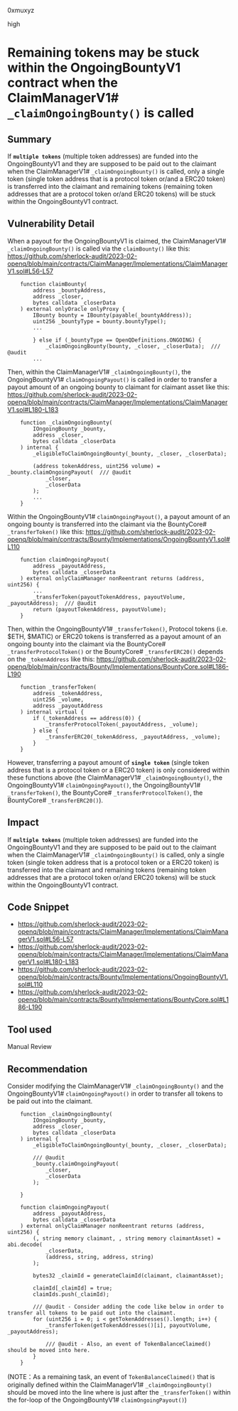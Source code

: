 0xmuxyz

high

# Remaining tokens may be stuck within the OngoingBountyV1 contract when the ClaimManagerV1# `_claimOngoingBounty()` is called

## Summary
If **`multiple tokens`** (multiple token addresses) are funded into the OngoingBountyV1 and they are supposed to be paid out to the claimant when the ClaimManagerV1# `_claimOngoingBounty()` is called, only a single token (single token address that is a protocol token or/and a ERC20 token) is transferred into the claimant and remaining tokens (remaining token addresses that are a protocol token or/and ERC20 tokens) will be stuck within the OngoingBountyV1 contract.


## Vulnerability Detail
When a payout for the OngoingBountyV1 is claimed, the ClaimManagerV1# `_claimOngoingBounty()` is called via the `claimBounty()` like this:
https://github.com/sherlock-audit/2023-02-openq/blob/main/contracts/ClaimManager/Implementations/ClaimManagerV1.sol#L56-L57
```solidity
    function claimBounty(
        address _bountyAddress,
        address _closer,
        bytes calldata _closerData
    ) external onlyOracle onlyProxy {
        IBounty bounty = IBounty(payable(_bountyAddress));
        uint256 _bountyType = bounty.bountyType();
        ...

        } else if (_bountyType == OpenQDefinitions.ONGOING) {
            _claimOngoingBounty(bounty, _closer, _closerData);  /// @audit
        ...
``` 

Then, within the ClaimManagerV1# `_claimOngoingBounty()`, 
the OngoingBountyV1# `claimOngoingPayout()` is called in order to transfer a payout amount of an ongoing bounty to claimant for claimant asset like this:
https://github.com/sherlock-audit/2023-02-openq/blob/main/contracts/ClaimManager/Implementations/ClaimManagerV1.sol#L180-L183
```solidity
    function _claimOngoingBounty(
        IOngoingBounty _bounty,
        address _closer,
        bytes calldata _closerData
    ) internal {
        _eligibleToClaimOngoingBounty(_bounty, _closer, _closerData);

        (address tokenAddress, uint256 volume) = _bounty.claimOngoingPayout(  /// @audit 
            _closer,
            _closerData
        );
        ...
    }
```

Within the OngoingBountyV1# `claimOngoingPayout()`,
a payout amount of an ongoing bounty is transferred into the claimant via the BountyCore# `_transferToken()` like this:
https://github.com/sherlock-audit/2023-02-openq/blob/main/contracts/Bounty/Implementations/OngoingBountyV1.sol#L110
```solidity
    function claimOngoingPayout(
        address _payoutAddress,
        bytes calldata _closerData
    ) external onlyClaimManager nonReentrant returns (address, uint256) {
        ...
        _transferToken(payoutTokenAddress, payoutVolume, _payoutAddress);  /// @audit
        return (payoutTokenAddress, payoutVolume);
    }
```

Then, within the OngoingBountyV1# `_transferToken()`, 
Protocol tokens (i.e. $ETH, $MATIC) or ERC20 tokens is transferred as a payout amount of an ongoing bounty into the claimant via the BountyCore# `_transferProtocolToken()` or the BountyCore# `_transferERC20()` depends on the `_tokenAddress` like this:
https://github.com/sherlock-audit/2023-02-openq/blob/main/contracts/Bounty/Implementations/BountyCore.sol#L186-L190
```solidity
    function _transferToken(
        address _tokenAddress,
        uint256 _volume,
        address _payoutAddress
    ) internal virtual {
        if (_tokenAddress == address(0)) {
            _transferProtocolToken(_payoutAddress, _volume);
        } else {
            _transferERC20(_tokenAddress, _payoutAddress, _volume);
        }
    }
```

However, transferring a payout amount of **`single token`** (single token address that is a protocol token or a ERC20 token) is only considered within these functions above (the ClaimManagerV1# `_claimOngoingBounty()`, the OngoingBountyV1# `claimOngoingPayout()`, the OngoingBountyV1# `_transferToken()`, the BountyCore# `_transferProtocolToken()`, the BountyCore# `_transferERC20()`). 

## Impact
If **`multiple tokens`** (multiple token addresses) are funded into the OngoingBountyV1 and they are supposed to be paid out to the claimant when the ClaimManagerV1# `_claimOngoingBounty()` is called, only a single token (single token address that is a protocol token or a ERC20 token) is transferred into the claimant and remaining tokens (remaining token addresses that are a protocol token or/and ERC20 tokens) will be stuck within the OngoingBountyV1 contract.


## Code Snippet
- https://github.com/sherlock-audit/2023-02-openq/blob/main/contracts/ClaimManager/Implementations/ClaimManagerV1.sol#L56-L57
- https://github.com/sherlock-audit/2023-02-openq/blob/main/contracts/ClaimManager/Implementations/ClaimManagerV1.sol#L180-L183
- https://github.com/sherlock-audit/2023-02-openq/blob/main/contracts/Bounty/Implementations/OngoingBountyV1.sol#L110
- https://github.com/sherlock-audit/2023-02-openq/blob/main/contracts/Bounty/Implementations/BountyCore.sol#L186-L190


## Tool used
Manual Review

## Recommendation
Consider modifying the ClaimManagerV1# `_claimOngoingBounty()` and the OngoingBountyV1# `claimOngoingPayout()` in order to transfer all tokens to be paid out into the claimant.
```solidity
    function _claimOngoingBounty(
        IOngoingBounty _bounty,
        address _closer,
        bytes calldata _closerData
    ) internal {
        _eligibleToClaimOngoingBounty(_bounty, _closer, _closerData);

        /// @audit
        _bounty.claimOngoingPayout(
            _closer,
            _closerData
        );

    }
```
```solidity
    function claimOngoingPayout(
        address _payoutAddress,
        bytes calldata _closerData
    ) external onlyClaimManager nonReentrant returns (address, uint256) {
        (, string memory claimant, , string memory claimantAsset) = abi.decode(
            _closerData,
            (address, string, address, string)
        );

        bytes32 _claimId = generateClaimId(claimant, claimantAsset);

        claimId[_claimId] = true;
        claimIds.push(_claimId);

        /// @audit - Consider adding the code like below in order to transfer all tokens to be paid out into the claimant.
        for (uint256 i = 0; i < getTokenAddresses().length; i++) {
            _transferToken(getTokenAddresses()[i], payoutVolume, _payoutAddress);

            /// @audit - Also, an event of TokenBalanceClaimed() should be moved into here.
        }
    }
```
(NOTE：As a remaining task, an event of `TokenBalanceClaimed()` that is originally defined within the ClaimManagerV1# `_claimOngoingBounty()` should be moved into the line where is just after the `_transferToken()` within the for-loop of the OngoingBountyV1# `claimOngoingPayout()`)


